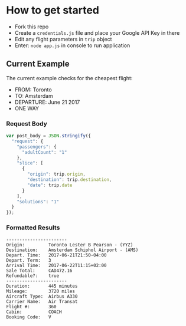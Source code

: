 # How to get started
- Fork this repo
- Create a `credentials.js` file and place your Google API Key in there
- Edit any flight parameters in `trip` object
- Enter: ``` node app.js ``` in console to run application

## Current Example
The current example checks for the cheapest flight:
- FROM: Toronto
- TO: Amsterdam
- DEPARTURE: June 21 2017
- ONE WAY

### Request Body
```javascript
var post_body = JSON.stringify({
  "request": {
    "passengers": {
      "adultCount": "1"
    },
    "slice": [
      {
        "origin": trip.origin,
        "destination": trip.destination,
        "date": trip.date
      }
    ],
    "solutions": "1"
  }
});
```

### Formatted Results
``` 
-----------------------
Origin:         Toronto Lester B Pearson - (YYZ)
Destination:    Amsterdam Schiphol Airport - (AMS)
Depart. Time:   2017-06-21T21:50-04:00
Depart. Term:   3
Arrival Time:   2017-06-22T11:15+02:00
Sale Total:     CAD472.16
Refundable?:    true
-----------------------
Duration:       445 minutes
Mileage:        3720 miles
Aircraft Type:  Airbus A330
Carrier Name:   Air Transat
Flight #:       360
Cabin:          COACH
Booking Code:   V
```
